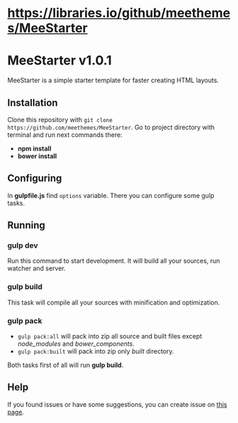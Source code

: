 # https://libraries.io/github/meethemes/MeeStarter
# MeeStarter v1.0.1
MeeStarter is a simple starter template for faster creating HTML layouts.

## Installation
Clone this repository with `git clone https://github.com/meethemes/MeeStarter`. Go to project directory with terminal and run next commands there:
* **npm install**
* **bower install**

## Configuring
In **gulpfile.js** find ``options`` variable. There you can configure some gulp tasks.

## Running
### gulp dev
Run this command to start development. It will build all your sources, run watcher and server.

### gulp build
This task will compile all your sources with minification and optimization.

### gulp pack
* `gulp pack:all` will pack into zip all source and built files except *node_modules* and *bower_components*.
* `gulp pack:built` will pack into zip only *built* directory.

Both tasks first of all will run **gulp build**.

## Help
If you found issues or have some suggestions, you can create issue on [this page](https://github.com/meethemes/MeeStarter/issues).
